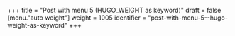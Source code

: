 +++
title = "Post with menu 5 (HUGO_WEIGHT as keyword)"
draft = false
[menu."auto weight"]
  weight = 1005
  identifier = "post-with-menu-5--hugo-weight-as-keyword"
+++
